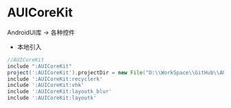 # AUICoreKit
AndroidUI库 -> 各种控件

- 本地引入
```groovy
//AUICoreKit
include ":AUICoreKit"
project(':AUICoreKit').projectDir = new File("D:\\WorkSpace\\GitHub\\AUICoreKit")
include ':AUICoreKit:recyclerk'
include ':AUICoreKit:vhk'
include ':AUICoreKit:layoutk_blur'
include ':AUICoreKit:layoutk'
```
